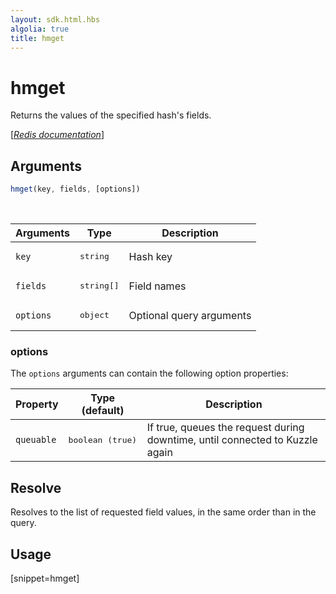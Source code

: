 ```yaml
---
layout: sdk.html.hbs
algolia: true
title: hmget
---
```


# hmget

Returns the values of the specified hash's fields.

[[_Redis documentation_]](https://redis.io/commands/hmget)

## Arguments

```js
hmget(key, fields, [options])

```

<br/>

| Arguments    | Type    | Description |
|--------------|---------|-------------|
| `key` | <pre>string</pre> | Hash key |
| `fields` | <pre>string[]</pre> | Field names |
| ``options`` | <pre>object</pre> | Optional query arguments |

### options

The `options` arguments can contain the following option properties:

| Property   | Type (default)   | Description                       |
| ---------- | ------- | --------------------------------- |
| `queuable` | <pre>boolean (true)</pre> | If true, queues the request during downtime, until connected to Kuzzle again |

## Resolve

Resolves to the list of requested field values, in the same order than in the query.

## Usage

[snippet=hmget]
